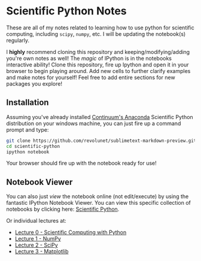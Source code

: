 Scientific Python Notes
============

These are all of my notes related to learning how to use python for scientific computing, including `scipy`, `numpy`, etc. I will be updating the notebook(s) regularly.

I **highly** recommend cloning this repository and keeping/modifying/adding you're own notes as well! The *magic* of IPython is in the notebooks interactive ability! Clone this repository, fire up Ipython and open it in your browser to begin playing around. Add new cells to further clarify examples and make notes for yourself! Feel free to add entire sections for new packages you explore!


## Installation
Assuming you've already installed [Continuum's Anaconda](https://store.continuum.io/cshop/anaconda/) Scientific Python distribution on your windows machine, you can just fire up a command prompt and type:

```bash
git clone https://github.com/revolunet/sublimetext-markdown-preview.git
cd scientific-python
ipython notebook
```

Your browser should fire up with the notebook ready for use!


## Notebook Viewer
You can also just *view* the notebook online (not edit/execute) by using the fantastic IPython Notebook Viewer. You can view this specific collection of notebooks by clicking here: [Scientific Python](http://nbviewer.ipython.org/github/diego898/scientific-python/).

Or individual lectures at:
* [Lecture 0 - Scientific Computing with Python](http://nbviewer.ipython.org/github/diego898/scientific-python/blob/master/Lecture%200%20-%20Scientific%20Computing%20with%20Python.ipynb)
* [Lecture 1 - NumPy](http://nbviewer.ipython.org/github/diego898/scientific-python/blob/master/Lecture%201%20-%20NumPy.ipynb)
* [Lecture 2 - SciPy](http://nbviewer.ipython.org/github/diego898/scientific-python/blob/master/Lecture%202%20-%20SciPy.ipynb)
* [Lecture 3 - Matplotlib](http://nbviewer.ipython.org/github/diego898/scientific-python/blob/master/Lecture%203%20-%20Matplotlib.ipynb)